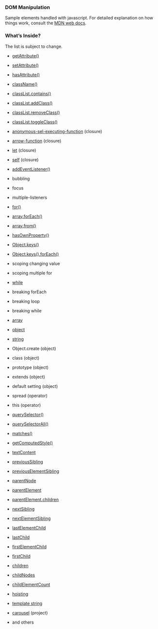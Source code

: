 ### DOM Manipulation
Sample elements handled with javascript. For detailed explanation on how things work, consult the [MDN web docs](https://developer.mozilla.org/en-US/).

### What’s Inside?
The list is subject to change.
* [getAttribute()](https://developer.mozilla.org/fr/docs/Web/API/Element/getAttribute)
* [setAttribute()](https://developer.mozilla.org/fr/docs/Web/API/Element/setAttribute)
* [hasAttribute()](https://developer.mozilla.org/fr/docs/Web/API/Element/hasAttribute)
* [className()](https://developer.mozilla.org/fr/docs/Web/API/Element/className)
* [classList.contains()](https://developer.mozilla.org/fr/docs/Web/API/Element/classList)
* [classList.addClass()](https://developer.mozilla.org/fr/docs/Web/API/Element/classList)
* [classList.removeClass()](https://developer.mozilla.org/fr/docs/Web/API/Element/classList)
* [classList.toggleClass()](https://developer.mozilla.org/fr/docs/Web/API/Element/classList)
* [anonymous-sel-executing-function](https://developer.mozilla.org/en-US/docs/Glossary/Self-Executing_Anonymous_Function) (closure)
* [arrow-function](https://developer.mozilla.org/fr/docs/Web/JavaScript/Reference/Fonctions/Fonctions_fl%C3%A9ch%C3%A9es) (closure)
* [let](https://adrienloup.github.io/dom-manipulation/closure/let.html) (closure)
* [self](https://adrienloup.github.io/dom-manipulation/closure/self.html) (closure)
* [addEventListener()](https://developer.mozilla.org/fr/docs/Web/API/EventTarget/addEventListener)
* bubbling
* focus
* multiple-listeners
* [for()](https://developer.mozilla.org/fr/docs/Web/JavaScript/Reference/Instructions/for)
* [array.forEach()](https://developer.mozilla.org/fr/docs/Web/JavaScript/Reference/Objets_globaux/Array/forEach)
* [array.from()](https://developer.mozilla.org/fr/docs/Web/JavaScript/Reference/Objets_globaux/Array/from)
* [hasOwnProperty()](https://developer.mozilla.org/fr/docs/Web/JavaScript/Reference/Objets_globaux/Object/hasOwnProperty)
* [Object.keys()](https://developer.mozilla.org/fr/docs/Web/JavaScript/Reference/Objets_globaux/Object/keys)
* [Object.keys().forEach()](Object.keys().forEach())
* scoping changing value
* scoping multiple for
* [while](https://developer.mozilla.org/fr/docs/Web/JavaScript/Reference/Instructions/while)
* breaking forEach
* breaking loop
* breaking while
* [array](https://developer.mozilla.org/fr/docs/Web/JavaScript/Reference/Objets_globaux/Array)
* [object](https://developer.mozilla.org/fr/docs/Web/JavaScript/Reference/Objets_globaux/Object)
* [string](https://developer.mozilla.org/fr/docs/Web/JavaScript/Reference/Objets_globaux/String)
* Object.create (object)
* class (object)
* prototype (object)
* extends (object)
* default setting (object)
* spread (operator)
* this (operator)
* [querySelector()](https://developer.mozilla.org/fr/docs/Web/API/Document/querySelector)
* [querySelectorAll()](https://developer.mozilla.org/fr/docs/Web/API/Document/querySelectorAll)
* [matches()](https://developer.mozilla.org/fr/docs/Web/API/Element/matches)
* [getComputedStyle()](https://developer.mozilla.org/fr/docs/Web/API/Window/getComputedStyle)
* [textContent](https://developer.mozilla.org/fr/docs/Web/API/Node/textContent)
* [previousSibling](https://developer.mozilla.org/fr/docs/Web/API/Node/previousSibling)
* [previousElementSibling](https://developer.mozilla.org/fr/docs/Web/API/NonDocumentTypeChildNode/previousElementSibling)
* [parentNode](https://developer.mozilla.org/fr/docs/Web/API/Node/parentNode)
* [parentElement](https://developer.mozilla.org/fr/docs/Web/API/Node/parentElement)
* [parentElement.children](https://developer.mozilla.org/fr/docs/Web/API/ParentNode/children)
* [nextSibling](https://developer.mozilla.org/fr/docs/Web/API/Node/nextSibling)
* [nextElementSibling](https://developer.mozilla.org/fr/docs/Web/API/NonDocumentTypeChildNode/nextElementSibling)
* [lastElementChild](https://developer.mozilla.org/fr/docs/Web/API/ParentNode/lastElementChild)
* [lastChild](https://developer.mozilla.org/fr/docs/Web/API/Node/lastChild)
* [firstElementChild](https://developer.mozilla.org/fr/docs/Web/API/ParentNode/firstElementChild)
* [firstChild](https://developer.mozilla.org/fr/docs/Web/API/Node/firstChild)
* [children](https://developer.mozilla.org/fr/docs/Web/API/ParentNode/children)
* [childNodes](https://developer.mozilla.org/fr/docs/Web/API/Node/childNodes)
* [childElementCount](https://developer.mozilla.org/fr/docs/Web/API/ParentNode/childElementCount)
* [hoisting](https://developer.mozilla.org/fr/docs/Glossaire/Hoisting)
* [template string](http://www-lia.deis.unibo.it/materiale/JS/developer.mozilla.org/en-US/docs/Web/JavaScript/Reference/template_strings.html)
* [carousel](https://adrienloup.github.io/dom-manipulation/projects/carousel.html) (project)

* and others